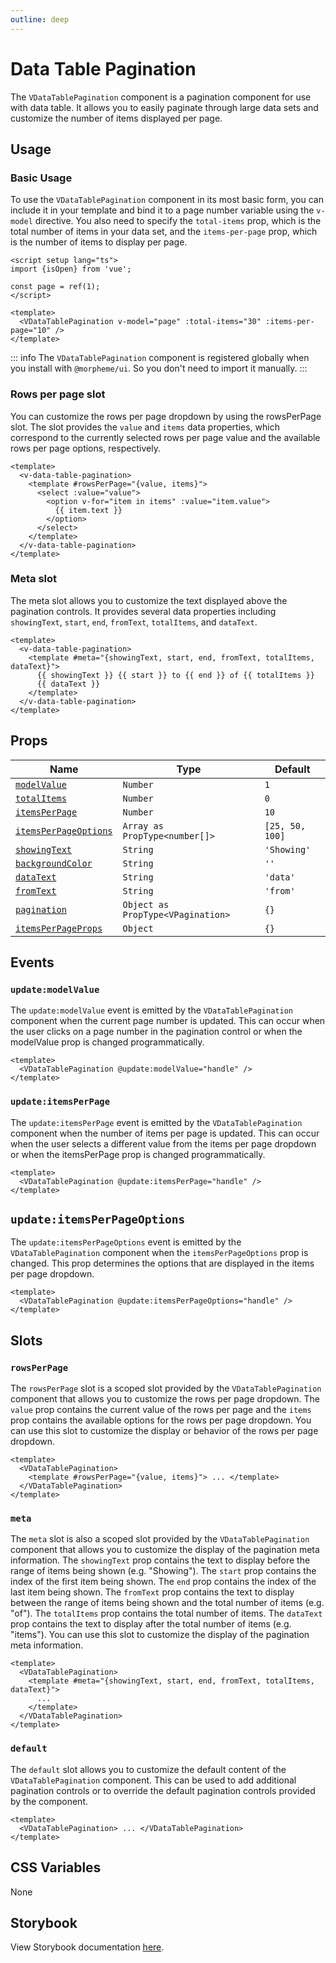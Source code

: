 ```yaml
---
outline: deep
---
```


# Data Table Pagination

The `VDataTablePagination` component is a pagination component for use with data table. It allows you to easily paginate through large data sets and customize the number of items displayed per page.

## Usage

### Basic Usage

To use the `VDataTablePagination` component in its most basic form, you can include it in your template and bind it to a page number variable using the `v-model` directive. You also need to specify the `total-items` prop, which is the total number of items in your data set, and the `items-per-page` prop, which is the number of items to display per page.

<LivePreview src="components-datatablepagination--default" >

```vue
<script setup lang="ts">
import {isOpen} from 'vue';

const page = ref(1);
</script>

<template>
  <VDataTablePagination v-model="page" :total-items="30" :items-per-page="10" />
</template>
```

</LivePreview>

::: info
The `VDataTablePagination` component is registered globally when you install with `@morpheme/ui`. So you don't need to import it manually.
:::

### Rows per page slot

You can customize the rows per page dropdown by using the rowsPerPage slot. The slot provides the `value` and `items` data properties, which correspond to the currently selected rows per page value and the available rows per page options, respectively.

<LivePreview src="components-datatablepagination--rows-per-page-slot" >

```vue
<template>
  <v-data-table-pagination>
    <template #rowsPerPage="{value, items}">
      <select :value="value">
        <option v-for="item in items" :value="item.value">
          {{ item.text }}
        </option>
      </select>
    </template>
  </v-data-table-pagination>
</template>
```

</LivePreview>

### Meta slot

The meta slot allows you to customize the text displayed above the pagination controls. It provides several data properties including `showingText`, `start`, `end`, `fromText`, `totalItems`, and `dataText`.

<LivePreview src="components-datatablepagination--meta-slot" >

```vue
<template>
  <v-data-table-pagination>
    <template #meta="{showingText, start, end, fromText, totalItems, dataText}">
      {{ showingText }} {{ start }} to {{ end }} of {{ totalItems }}
      {{ dataText }}
    </template>
  </v-data-table-pagination>
</template>
```

</LivePreview>

## Props

| Name                                          | Type                              | Default         |
| --------------------------------------------- | --------------------------------- | --------------- |
| [`modelValue`](#modelValue)                   | `Number`                          | `1`             |
| [`totalItems`](#totalItems)                   | `Number`                          | `0`             |
| [`itemsPerPage`](#itemsPerPage)               | `Number`                          | `10`            |
| [`itemsPerPageOptions`](#itemsPerPageOptions) | `Array as PropType<number[]>`     | `[25, 50, 100]` |
| [`showingText`](#showingText)                 | `String`                          | `'Showing'`     |
| [`backgroundColor`](#backgroundColor)         | `String`                          | `''`            |
| [`dataText`](#dataText)                       | `String`                          | `'data'`        |
| [`fromText`](#fromText)                       | `String`                          | `'from'`        |
| [`pagination`](#pagination)                   | `Object as PropType<VPagination>` | `{}`            |
| [`itemsPerPageProps`](#itemsPerPageProps)     | `Object`                          | `{}`            |

## Events

### `update:modelValue`

The `update:modelValue` event is emitted by the `VDataTablePagination` component when the current page number is updated. This can occur when the user clicks on a page number in the pagination control or when the modelValue prop is changed programmatically.

```vue
<template>
  <VDataTablePagination @update:modelValue="handle" />
</template>
```

### `update:itemsPerPage`

The `update:itemsPerPage` event is emitted by the `VDataTablePagination` component when the number of items per page is updated. This can occur when the user selects a different value from the items per page dropdown or when the itemsPerPage prop is changed programmatically.

```vue
<template>
  <VDataTablePagination @update:itemsPerPage="handle" />
</template>
```

## `update:itemsPerPageOptions`

The `update:itemsPerPageOptions` event is emitted by the `VDataTablePagination` component when the `itemsPerPageOptions` prop is changed. This prop determines the options that are displayed in the items per page dropdown.

```vue
<template>
  <VDataTablePagination @update:itemsPerPageOptions="handle" />
</template>
```

## Slots

### `rowsPerPage`

The `rowsPerPage` slot is a scoped slot provided by the `VDataTablePagination` component that allows you to customize the rows per page dropdown. The `value` prop contains the current value of the rows per page and the `items` prop contains the available options for the rows per page dropdown. You can use this slot to customize the display or behavior of the rows per page dropdown.

```vue
<template>
  <VDataTablePagination>
    <template #rowsPerPage="{value, items}"> ... </template>
  </VDataTablePagination>
</template>
```

### `meta`

The `meta` slot is also a scoped slot provided by the `VDataTablePagination` component that allows you to customize the display of the pagination meta information. The `showingText` prop contains the text to display before the range of items being shown (e.g. "Showing"). The `start` prop contains the index of the first item being shown. The `end` prop contains the index of the last item being shown. The `fromText` prop contains the text to display between the range of items being shown and the total number of items (e.g. "of"). The `totalItems` prop contains the total number of items. The `dataText` prop contains the text to display after the total number of items (e.g. "items"). You can use this slot to customize the display of the pagination meta information.

```vue
<template>
  <VDataTablePagination>
    <template #meta="{showingText, start, end, fromText, totalItems, dataText}">
      ...
    </template>
  </VDataTablePagination>
</template>
```

### `default`

The `default` slot allows you to customize the default content of the `VDataTablePagination` component. This can be used to add additional pagination controls or to override the default pagination controls provided by the component.

```vue
<template>
  <VDataTablePagination> ... </VDataTablePagination>
</template>
```

## CSS Variables

None

## Storybook

View Storybook documentation [here](https://gits-ui.web.app/?path=/story/components-datatablepagination--default).
